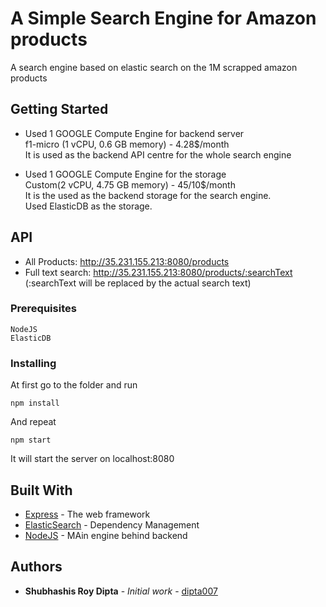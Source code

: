 # A Simple Search Engine for Amazon products

A search engine based on elastic search on the 1M scrapped amazon products

## Getting Started

* Used 1 GOOGLE Compute Engine for backend server  
f1-micro (1 vCPU, 0.6 GB memory) - 4.28$/month  
It is used as the backend API centre for the whole search engine

* Used 1 GOOGLE Compute Engine for the storage  
Custom(2 vCPU, 4.75 GB memory) - 45/10$/month  
It is the used as the backend storage for the search engine.  
Used ElasticDB as the storage.

## API

* All Products: http://35.231.155.213:8080/products 
* Full text search: http://35.231.155.213:8080/products/:searchText  
                    (:searchText will be replaced by the actual search text)

### Prerequisites

```
NodeJS
ElasticDB
```

### Installing

At first go to the folder and run

```
npm install
```

And repeat

```
npm start
```

It will start the server on localhost:8080

## Built With

* [Express](http://www.dropwizard.io/1.0.2/docs/) - The web framework
* [ElasticSearch](https://maven.apache.org/) - Dependency Management
* [NodeJS](https://rometools.github.io/rome/) - MAin engine behind backend

## Authors

* **Shubhashis Roy Dipta** - *Initial work* - [dipta007](https://github.com/dipta007)
